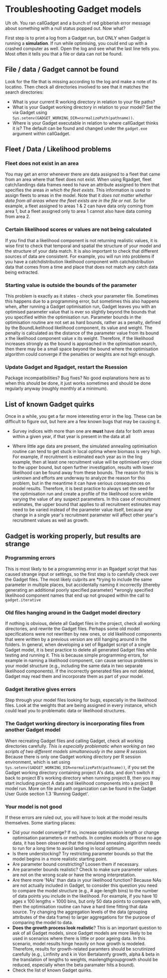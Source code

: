 

# Troubleshooting Gadget models

Uh oh. You ran callGadget and a bunch of red gibberish error message about 
something with a null status popped out. Now what?

First step is to print a log from a Gadget run, but ONLY when Gadget is running a **simulation**. If run while optimising, you could end up with a crashed computer as well. Open the log and see what the last line tells you. Most often it tells you that a file or data can not be found. 


## File / data / Gadget cannot be found

Look for the file that is missing according to the log and make a note of its locatino. Then check all directories involved to see that it matches the search directories:

* What is your current R working directory in relation to your file paths?
* What is your Gadget working directory in relation to your  model? Set the via Gadget using `Sys.setenv(GADGET_WORKING_DIR=normalizePath(pathname))`.
* Where is your Gadget executable in relation to where callGadget thinks it is? The default can be found and changed under the `gadget.exe` argument within callGadget.


## Fleet / Data / Likelihood problems

### Fleet does not exist in an area

You may get an error whenever there are data assigned to a fleet that came from
an area where that fleet does not exist. When using Rgadget, fleet catch/landings data frames need to have an attribute assigned to them that specifies the areas *in which the fleet exists*. This information is used to assign fleets to areas in
the model. Note that it *does not matter whether data from all areas where the fleet exists are in the file or not*. So for example, a fleet assigned to areas 1
& 2 can have data only coming from area 1, but a fleet assigned only to area 1
cannot also have data coming from area 2. 

### Certain likelihood scores or values are not being calculated

If you find that a likelihood component is not returning realistic values, it is wise first to check that temporal and spatial the structure of your model and the structure of your data match. It is also important to check that different sources of data are consistent. For example, you will run into problems if you have a catchdistribution likelihood component with catchdistribution data that comes from a time and place that does not match any catch data being extracted.

### Starting value is outside the bounds of the parameter

This problem is exactly as it states - check your parameter file. Sometimes this 
happens due to a programming error, but sometimes this also happens when, after running a Gadget optimisation run, Gadget leaves you with an optimised parameter value that is ever
so slightly beyond the bounds that you specified within the optimisation run. 
Parameter bounds in the optimisation routine are not set as hard bounds, rather as a penalty, defined by the BoundLikelihood likelihood component, its value and weight. The penalty is calculated as the distance of the parameter value from its bound x the likelihood component value x its weight. Therefore, if the likelihood increases strongly as the bound is approached in the optimisation search, then there may be a small space beyond the bound where the optimisation algorithm could converge if the penalties or weights are not high enough. 

###  Update Gadget and Rgadget, restart the Rsession

Package incompatibilities? Bug fixes? No good explanations here as to when this should be done, it just works sometimes and should be done regularly anyway (roughly monthly at a minimum).

## List of known Gadget quirks

Once in a while, you get a far more interesting error in the log. These can be 
difficult to figure out, but here are a few known bugs that may be causing it.

* Survey indices with more than one are **must** have data for both areas within a given year, if that year is present in the data at all

* Where little age data are present, the simulated annealing optimisation routine can tend to get stuck in local optima where biomass is very high. For example, if recruitment is estimated each year as in the ling example, then at least one recruitment value will be optimised very close to the upper bound, but open further investigation, results with lower likelihood can be found away from these bounds. The reason for this is unknown and efforts are underway to analyze the reason for this problem, but in the meantime it can have serious consequences on model results. Therefore, it is best practice to always set the seed for the optimisation run and create a profile of the likelihood score while varying the value of any suspect parameters. In this case of recruitment estimates, the upper bound that applies to all recruitment estimates may need to be varied instead of the parameter value itself, because any change in a single year's recruitment parameter will affect other year's recruitment values as well as growth.

## Gadget is working properly, but results are strange

### Programming errors
This is most likely to be a programming error in an Rgadget script that has caused strange input or
settings, so the first step is to carefully check over the Gadget files. The most likely culprits are
*trying to include the same parameter in multiple places, but accidentally naming it incorrectly (thereby generating an additional poorly specified parameter)
*wrongly specified likelihood component names that end up not grouped within the call to `gadget.iterative`

### Old files hanging around in the Gadget model directory
If nothing is obvious, delete all Gadget files in the project, check all working directories, and rewrite the Gadget files. Perhaps some old model specifications were not rewritten by new ones, or old likelihood components that were written by a previous version are still hanging around in the folders. In general, when developing a set of Rgadget script of a single Gadget model, it is best practice to delete all
generated Gadget files while testing and running it. This is because simple programming errors, for 
example in naming a likelihood component, can cause serious problems in your model structure (e.g.,
including the same data in two separate likelihood components). If the incorrectly generated files 
are not deleted, Gadget may read them and incorporate them as part of your model. 

### Gadget iterative gives errors

Step through your model files looking for bugs, especially in the 
likelihood files. Look at the weights that are being assigned in every
instance, which could lead you to problematic data or likelihood structures.

### The Gadget working directory is incorporating files from another Gadget model
When recreating Gadget files and calling Gadget, check all working directories carefully. *This is especially problematic when working on two scripts of two different models simultaneously in the same R session.* Because there is only one Gadget working directory per R session environment, 
which is set using `Sys.setenv(GADGET_WORKING_DIR=normalizePath(pathname))`, if you set 
the Gadget working directory containing project A's data, and don't switch it back to project
B's working directory when running project B, then you may start including project A data 
and likelihood components into a project B model run. More on file and path organization can be found in the Gadget User Guide section 1.3 'Running Gadget'.

### Your model is not good
If these errors are ruled out, you will have to look at the model results themselves. Some starting
places:

* Did your model converge? If no, increase optimisation length or change optimisation parameters or methods. In complex models or those no age data, it has been observed that the simulated annealing algorithm needs to run for a long time to avoid landing in local optimum.
* Is there understocking? Try restricting parameter bounds so that the model begins in a more realistic starting point.
* Are parameter bound constricting? Loosen them if necessary.
* Are parameter bounds realistic? Check to make sure parameter values are not on the wrong scale or have the wrong interpretation.
* Are there more 'NAs' than data in your likelihood function? Because NAs are not actually included in Gadget, to consider this question you need to compare the model structure (e.g., # age-length bins) to the number of data points you include in the likelihood. For example, if you have 10 ages x 100 lengths = 1000 bins, but only 50 data points to compare with, then the optimisation routine can have a hard time fitting that data source. Try changing the aggregation levels of the data (grouping attributes of the data frame) to larger aggregations for the purpose of comparing the model to data.
* **Does the growth process look realistic**? This is an important question to ask of all Gadget models, since Gadget models are more likely to be used in scenarios where there is little or poor ageing data. In this scenario, model results hinge heavily on how growth is modeled. Therefore, results for growth-related paramters should be scrutinized carefully (e.g., Linfinity and k in Von Bertalannfy growth, alpha & beta in the translation of lengths to weights, maxlengthgroupgrowth should be reduced, especially when the beta paramater hits a bound).
* Check the list of known Gadget quirks.
